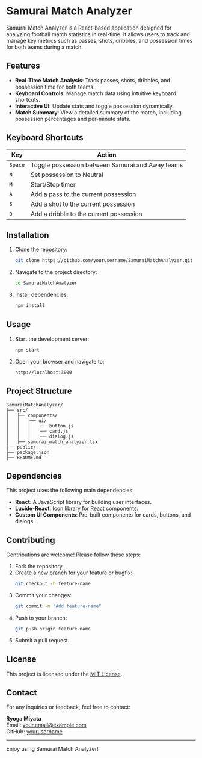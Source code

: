 # Samurai Match Analyzer

Samurai Match Analyzer is a React-based application designed for analyzing football match statistics in real-time. It allows users to track and manage key metrics such as passes, shots, dribbles, and possession times for both teams during a match.

## Features

- **Real-Time Match Analysis**: Track passes, shots, dribbles, and possession time for both teams.
- **Keyboard Controls**: Manage match data using intuitive keyboard shortcuts.
- **Interactive UI**: Update stats and toggle possession dynamically.
- **Match Summary**: View a detailed summary of the match, including possession percentages and per-minute stats.

## Keyboard Shortcuts

| Key  | Action                                 |
|------|---------------------------------------|
| `Space` | Toggle possession between Samurai and Away teams |
| `N`    | Set possession to Neutral           |
| `M`    | Start/Stop timer                    |
| `A`    | Add a pass to the current possession |
| `S`    | Add a shot to the current possession |
| `D`    | Add a dribble to the current possession |

## Installation

1. Clone the repository:
   ```bash
   git clone https://github.com/yourusername/SamuraiMatchAnalyzer.git
   ```
2. Navigate to the project directory:
   ```bash
   cd SamuraiMatchAnalyzer
   ```
3. Install dependencies:
   ```bash
   npm install
   ```

## Usage

1. Start the development server:
   ```bash
   npm start
   ```
2. Open your browser and navigate to:
   ```
   http://localhost:3000
   ```

## Project Structure

```
SamuraiMatchAnalyzer/
├── src/
│   ├── components/
│   │   ├── ui/
│   │   │   ├── button.js
│   │   │   ├── card.js
│   │   │   ├── dialog.js
│   ├── samurai_match_analyzer.tsx
├── public/
├── package.json
├── README.md
```

## Dependencies

This project uses the following main dependencies:

- **React**: A JavaScript library for building user interfaces.
- **Lucide-React**: Icon library for React components.
- **Custom UI Components**: Pre-built components for cards, buttons, and dialogs.

## Contributing

Contributions are welcome! Please follow these steps:

1. Fork the repository.
2. Create a new branch for your feature or bugfix:
   ```bash
   git checkout -b feature-name
   ```
3. Commit your changes:
   ```bash
   git commit -m "Add feature-name"
   ```
4. Push to your branch:
   ```bash
   git push origin feature-name
   ```
5. Submit a pull request.

## License

This project is licensed under the [MIT License](LICENSE).

## Contact

For any inquiries or feedback, feel free to contact:

**Ryoga Miyata**  
Email: [your.email@example.com](mailto:your.email@example.com)  
GitHub: [yourusername](https://github.com/yourusername)

---

Enjoy using Samurai Match Analyzer!
